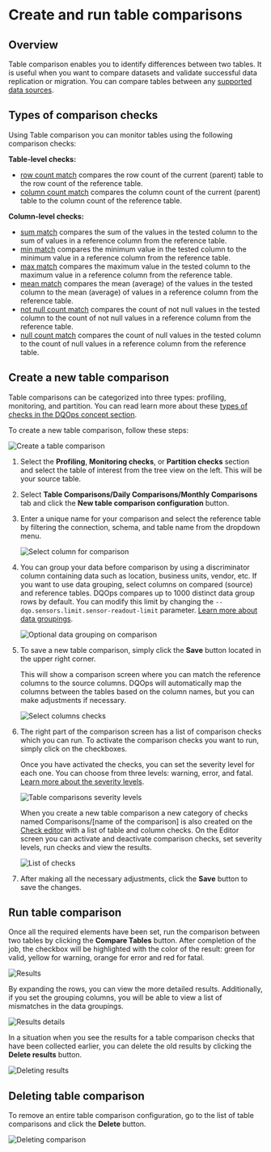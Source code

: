 # Create and run table comparisons 

## Overview

Table comparison enables you to identify differences between two tables. It is useful when you want to compare datasets
and validate successful data replication or migration. You can compare tables between any [supported data sources](../../data-sources/index.md).

## Types of comparison checks 

Using Table comparison you can monitor tables using the following comparison checks:

**Table-level checks:**

- [row count match](../../checks/table/comparisons/row-count-match.md) compares the row count of the current (parent) table to the row count of the reference table.
- [column count match](../../checks/table/comparisons/column-count-match.md) compares the column count of the current (parent) table to the column count of the reference table.

**Column-level checks:**

- [sum match](../../checks/column/comparisons/sum-match.md) compares the sum of the values in the tested column to the sum of values in a reference column from the reference table.
- [min match](../../checks/column/comparisons/min-match.md) compares the minimum value in the tested column to the minimum value in a reference column from the reference table.
- [max match](../../checks/column/comparisons/max-match.md) compares the maximum value in the tested column to the maximum value in a reference column from the reference table.
- [mean match](../../checks/column/comparisons/mean-match.md) compares the mean (average) of the values in the tested column to the mean (average) of values in a reference column from the reference table.
- [not null count match](../../checks/column/comparisons/not-null-count-match.md) compares the count of not null values in the tested column to the count of not null values in a reference column from the reference table.
- [null count match](../../checks/column/comparisons/null-count-match.md) compares the count of null values in the tested column to the count of null values in a reference column from the reference table. 

## Create a new table comparison

Table comparisons can be categorized into three types: profiling, monitoring, and partition. You can read learn more about
these [types of checks in the DQOps concept section](../../dqo-concepts/checks/index.md).

To create a new table comparison, follow these steps:

![Create a table comparison](https://dqops.com/docs/images/working-with-dqo/comparisons/create-table-comparison2.png)

1. Select the **Profiling**, **Monitoring checks**, or **Partition checks** section and select the table of interest from the tree view on the left. This will be your source table.

2. Select **Table Comparisons/Daily Comparisons/Monthly Comparisons** tab and click the **New table comparison configuration** button.

3. Enter a unique name for your comparison and select the reference table by filtering the connection, schema, and table name from the dropdown menu.

    ![Select column for comparison](https://dqops.com/docs/images/working-with-dqo/comparisons/select-column-for-comparison.png)

4. You can group your data before comparison by using a discriminator column containing data such as location, business units, vendor, etc.
    If you want to use data grouping, select columns on compared (source) and reference tables. DQOps compares up to 1000 distinct data group rows by default.
    You can modify this limit by changing the `--dqo.sensors.limit.sensor-readout-limit` parameter.
    [Learn more about data groupings](../../dqo-concepts/data-grouping/data-grouping.md).
   
    ![Optional data grouping on comparison](https://dqops.com/docs/images/working-with-dqo/comparisons/optional-data-grouping-on-comparison.png)

5. To save a new table comparison, simply click the **Save** button located in the upper right corner.

    This will show a comparison screen where you can match the reference columns to the source columns. DQOps will automatically map the 
    columns between the tables based on the column names, but you can make adjustments if necessary.

    ![Select columns checks](https://dqops.com/docs/images/working-with-dqo/comparisons/selecting-columns-checks2.png)

6. The right part of the comparison screen has a list of comparison checks which you can run. To activate the comparison 
    checks you want to run, simply click on the checkboxes.

    Once you have activated the checks, you can set the severity level for each one. You can choose from three levels: warning, error, and fatal.
    [Learn more about the severity levels](../../../dqo-concepts/checks.md#severity-levels).

    ![Table comparisons severity levels](https://dqops.com/docs/images/working-with-dqo/comparisons/table-comparisions-severity-levels2.png)
    
    When you create a new table comparison a new category of checks named Comparisons/[name of the comparison] is also 
    created on the [Check editor](../../../dqo-concepts/user-interface-overview/user-interface-overview.md#check-editor) with a list of table and column checks.
    On the Editor screen you can activate and deactivate comparison checks, set severity levels, run checks and view the results.

    ![List of checks](https://dqops.com/docs/images/working-with-dqo/comparisons/comparison-check-editor.png)

8. After making all the necessary  adjustments, click the **Save** button to save the changes.  

## Run table comparison

Once all the required elements have been set, run the comparison between two tables by clicking the **Compare Tables** button. 
After completion of the job, the checkbox will be highlighted with the color of the result: green for valid, yellow for 
warning, orange for error and red for fatal. 

![Results](https://dqops.com/docs/images/working-with-dqo/comparisons/results2.png)

By expanding the rows, you can view the more detailed results. Additionally, if you set the grouping columns, you will 
be able to view a list of mismatches in the data groupings.

![Results details](https://dqops.com/docs/images/working-with-dqo/comparisons/results-detils.png)

In a situation when you see the results for a table comparison checks that have been collected earlier, you can delete 
the old results by clicking the **Delete results** button. 

![Deleting results](https://dqops.com/docs/images/working-with-dqo/comparisons/delete-results2.png)

## Deleting table comparison

To remove an entire table comparison configuration, go to the list of table comparisons and click the **Delete** button. 

![Deleting comparison](https://dqops.com/docs/images/working-with-dqo/comparisons/deleting-comparison2.png)